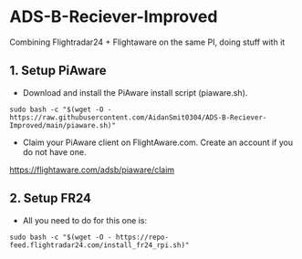 # ADS-B-Reciever-Improved
Combining Flightradar24 + Flightaware on the same PI, doing stuff with it

## 1. Setup PiAware
- Download and install the PiAware install script (piaware.sh).

`sudo bash -c "$(wget -O - https://raw.githubusercontent.com/AidanSmit0304/ADS-B-Reciever-Improved/main/piaware.sh)" `

- Claim your PiAware client on FlightAware.com. Create an account if you do not have one.

https://flightaware.com/adsb/piaware/claim

## 2. Setup FR24
- All you need to do for this one is:

`sudo bash -c "$(wget -O - https://repo-feed.flightradar24.com/install_fr24_rpi.sh)"`



